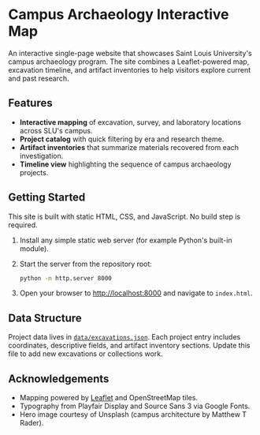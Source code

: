 # Campus Archaeology Interactive Map

An interactive single-page website that showcases Saint Louis University's campus archaeology program. The site combines a Leaflet-powered map, excavation timeline, and artifact inventories to help visitors explore current and past research.

## Features

- **Interactive mapping** of excavation, survey, and laboratory locations across SLU's campus.
- **Project catalog** with quick filtering by era and research theme.
- **Artifact inventories** that summarize materials recovered from each investigation.
- **Timeline view** highlighting the sequence of campus archaeology projects.

## Getting Started

This site is built with static HTML, CSS, and JavaScript. No build step is required.

1. Install any simple static web server (for example Python's built-in module).
2. Start the server from the repository root:

   ```bash
   python -m http.server 8000
   ```

3. Open your browser to [http://localhost:8000](http://localhost:8000) and navigate to `index.html`.

## Data Structure

Project data lives in [`data/excavations.json`](data/excavations.json). Each project entry includes coordinates, descriptive fields, and artifact inventory sections. Update this file to add new excavations or collections work.

## Acknowledgements

- Mapping powered by [Leaflet](https://leafletjs.com/) and OpenStreetMap tiles.
- Typography from Playfair Display and Source Sans 3 via Google Fonts.
- Hero image courtesy of Unsplash (campus architecture by Matthew T Rader).
